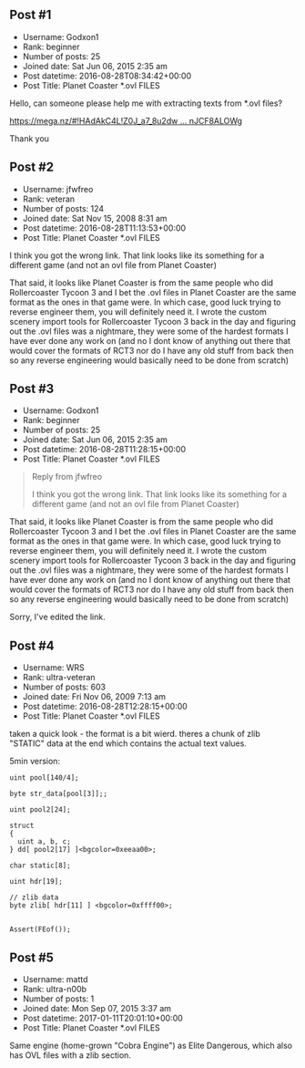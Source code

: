 ## Post #1
- Username: Godxon1
- Rank: beginner
- Number of posts: 25
- Joined date: Sat Jun 06, 2015 2:35 am
- Post datetime: 2016-08-28T08:34:42+00:00
- Post Title: Planet Coaster *.ovl FILES

Hello,
can someone please help me with extracting texts from *.ovl files?

[https://mega.nz/#!HAdAkC4L!Z0J_a7_8u2dw ... nJCF8ALOWg](https://mega.nz/#!HAdAkC4L!Z0J_a7_8u2dwQi7q4L0nNmz7ZJaorfgPwnJCF8ALOWg)

Thank you
## Post #2
- Username: jfwfreo
- Rank: veteran
- Number of posts: 124
- Joined date: Sat Nov 15, 2008 8:31 am
- Post datetime: 2016-08-28T11:13:53+00:00
- Post Title: Planet Coaster *.ovl FILES

I think you got the wrong link. That link looks like its something for a different game (and not an ovl file from Planet Coaster)

That said, it looks like Planet Coaster is from the same people who did Rollercoaster Tycoon 3 and I bet the .ovl files in Planet Coaster are the same format as the ones in that game were. In which case, good luck trying to reverse engineer them, you will definitely need it. I wrote the custom scenery import tools for Rollercoaster Tycoon 3 back in the day and figuring out the .ovl files was a nightmare, they were some of the hardest formats I have ever done any work on (and no I dont know of anything out there that would cover the formats of RCT3 nor do I have any old stuff from back then so any reverse engineering would basically need to be done from scratch)
## Post #3
- Username: Godxon1
- Rank: beginner
- Number of posts: 25
- Joined date: Sat Jun 06, 2015 2:35 am
- Post datetime: 2016-08-28T11:28:15+00:00
- Post Title: Planet Coaster *.ovl FILES

> Reply from jfwfreo
>
> I think you got the wrong link. That link looks like its something for a different game (and not an ovl file from Planet Coaster)

That said, it looks like Planet Coaster is from the same people who did Rollercoaster Tycoon 3 and I bet the .ovl files in Planet Coaster are the same format as the ones in that game were. In which case, good luck trying to reverse engineer them, you will definitely need it. I wrote the custom scenery import tools for Rollercoaster Tycoon 3 back in the day and figuring out the .ovl files was a nightmare, they were some of the hardest formats I have ever done any work on (and no I dont know of anything out there that would cover the formats of RCT3 nor do I have any old stuff from back then so any reverse engineering would basically need to be done from scratch)

Sorry, I've edited the link.
## Post #4
- Username: WRS
- Rank: ultra-veteran
- Number of posts: 603
- Joined date: Fri Nov 06, 2009 7:13 am
- Post datetime: 2016-08-28T12:28:15+00:00
- Post Title: Planet Coaster *.ovl FILES

taken a quick look - the format is a bit wierd. theres a chunk of zlib "STATIC" data at the end which contains the actual text values.

5min version:

```
uint pool[140/4];

byte str_data[pool[3]];;

uint pool2[24];

struct
{
  uint a, b, c;
} dd[ pool2[17] ]<bgcolor=0xeeaa00>;

char static[8];

uint hdr[19];

// zlib data
byte zlib[ hdr[11] ] <bgcolor=0xffff00>;


Assert(FEof());

```
## Post #5
- Username: mattd
- Rank: ultra-n00b
- Number of posts: 1
- Joined date: Mon Sep 07, 2015 3:37 am
- Post datetime: 2017-01-11T20:01:10+00:00
- Post Title: Planet Coaster *.ovl FILES

Same engine (home-grown "Cobra Engine") as Elite Dangerous, which also has OVL files with a zlib section.

